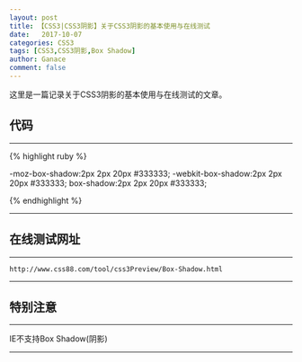 ```yaml
---
layout: post
title: 【CSS3|CSS3阴影】关于CSS3阴影的基本使用与在线测试
date:   2017-10-07
categories: CSS3
tags: [CSS3,CSS3阴影,Box Shadow]
author: Ganace
comment: false
---
```


这里是一篇记录关于CSS3阴影的基本使用与在线测试的文章。


## 代码

---

{% highlight ruby %}

-moz-box-shadow:2px 2px 20px #333333; <!-- Firefox -->
-webkit-box-shadow:2px 2px 20px #333333; <!-- webkit内核的Safari和Chrome -->
box-shadow:2px 2px 20px #333333; <!-- Opera -->
<!-- box-shadow:阴影水平偏移值(可取正负值);阴影垂直偏移值(可取正负值);阴影模糊值;阴影颜色; -->
{% endhighlight %}

---

## 在线测试网址

---

`http://www.css88.com/tool/css3Preview/Box-Shadow.html`

---

## 特别注意

---

IE不支持Box Shadow(阴影)

---
